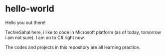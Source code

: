# hello-world
Hello you out there!

TechieSahal here, i like to code in Microsoft platform (as of today, tomorrow i am not sure).
I am on to C# right now.

The codes and projects in this repository are all learning practice.
